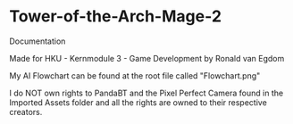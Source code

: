 # Tower-of-the-Arch-Mage-2

Documentation

Made for HKU - Kernmodule 3 - Game Development by Ronald van Egdom

My AI Flowchart can be found at the root file called "Flowchart.png"

I do NOT own rights to PandaBT and the Pixel Perfect Camera found in the Imported Assets folder and all the rights are owned to their respective creators.
